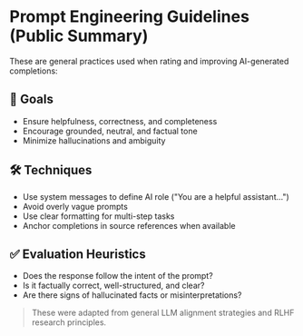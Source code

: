 # Prompt Engineering Guidelines (Public Summary)

These are general practices used when rating and improving AI-generated completions:

## 📌 Goals
- Ensure helpfulness, correctness, and completeness
- Encourage grounded, neutral, and factual tone
- Minimize hallucinations and ambiguity

## 🛠 Techniques
- Use system messages to define AI role ("You are a helpful assistant...")
- Avoid overly vague prompts
- Use clear formatting for multi-step tasks
- Anchor completions in source references when available

## ✅ Evaluation Heuristics
- Does the response follow the intent of the prompt?
- Is it factually correct, well-structured, and clear?
- Are there signs of hallucinated facts or misinterpretations?

> These were adapted from general LLM alignment strategies and RLHF research principles.